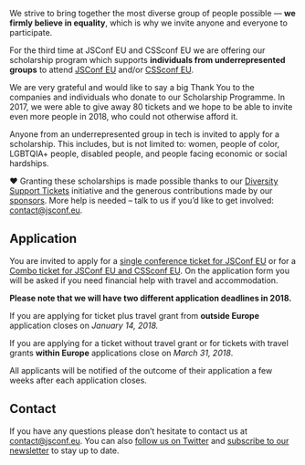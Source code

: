 We strive to bring together the most diverse group of people possible — **we firmly believe in equality**, which is why we invite anyone and everyone to participate.

For the third time at JSConf EU and CSSconf EU we are offering our scholarship program which supports **individuals from underrepresented groups** to attend [JSConf EU](http://2018.jsconf.eu/) and/or [CSSconf EU](http://2018.cssconf.eu/).

We are very grateful and would like to say a big Thank You to the companies and individuals who donate to our Scholarship Programme. In 2017, we were able to give away 80 tickets and we hope to be able to invite even more people in 2018, who could not otherwise afford it.

Anyone from an underrepresented group in tech is invited to apply for a scholarship. This includes, but is not limited to: women, people of color, LGBTQIA+ people, disabled people, and people facing economic or social hardships.

❤️
Granting these scholarships is made possible thanks to our [Diversity Support Tickets](https://ti.to/jsconfeu/jsconf-eu-2018) initiative and the generous contributions made by our [sponsors](https://2018.jsconf.eu/sponsors). More help is needed – talk to us if you’d like to get involved: [contact@jsconf.eu](mailto:contact@jsconf.eu).

## Application

You are invited to apply for a [single conference ticket for JSConf EU](https://docs.google.com/forms/d/1MDrrmr825HRmZ3UKJRkr5kZvZMM-uG21yNkseC0keoI/viewform) or for a [Combo ticket for JSConf EU and CSSconf EU](https://docs.google.com/forms/d/e/1FAIpQLScXcDNJZ1uK5VwdnHzqqrRqfQ-sQk_8mewCzPMn2ln2NbmQUQ/viewform). On the application form you will be asked if you need financial help with travel and accommodation.  

**Please note that we will have two different application deadlines in 2018.**

If you are applying for ticket plus travel grant from **outside Europe** application closes on *January 14, 2018.*

If you are applying for a ticket without travel grant or for tickets with travel grants **within Europe** applications close on *March 31, 2018*.

All applicants will be notified of the outcome of their application a few weeks after each application closes.

## Contact

If you have any questions please don’t hesitate to contact us at contact@jsconf.eu. You can also [follow us on Twitter](https://twitter.com/jsconfeu) and [subscribe to our newsletter](https://confirmsubscription.com/h/d/82029683ADB683FB) to stay up to date.
